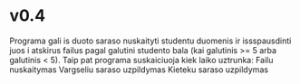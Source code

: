 # v0.4

Programa gali is duoto saraso nuskaityti studentu duomenis ir issspausdinti juos i atskirus failus pagal galutini studento bala
 (kai galutinis >= 5 arba galutinis < 5). Taip pat programa suskaiciuoja kiek laiko uztrunka:
 Failu nuskaitymas
 Vargseliu saraso uzpildymas
 Kieteku saraso uzpildymas